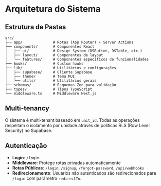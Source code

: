 # Arquitetura do Sistema

## Estrutura de Pastas

```
src/
├── app/              # Rotas (App Router) + Server Actions
├── components/       # Componentes React
│   ├── ui/           # Design System (DSButton, DSTable, etc.)
│   ├── layout/       # Componentes de layout
│   └── features/     # Componentes específicos de funcionalidades
├── hooks/            # Custom hooks
├── lib/              # Utilitários e configurações
│   ├── supabase/     # Cliente Supabase
│   ├── theme/        # Tema MUI
│   └── utils/        # Utilitários gerais
├── schemas/          # Esquemas Zod para validação
├── types/            # Tipos TypeScript
└── middleware.ts     # Middleware Next.js
```

## Multi-tenancy

O sistema é multi-tenant baseado em `unit_id`. Todas as operações respeitam o isolamento por unidade através de políticas RLS (Row Level Security) no Supabase.

## Autenticação

- **Login**: `/login`
- **Middleware**: Protege rotas privadas automaticamente
- **Rotas Públicas**: `/login`, `/signup`, `/forgot-password`, `/api/webhooks`
- **Redirecionamento**: Usuários não autenticados são redirecionados para `/login` com parâmetro `redirectTo`.
